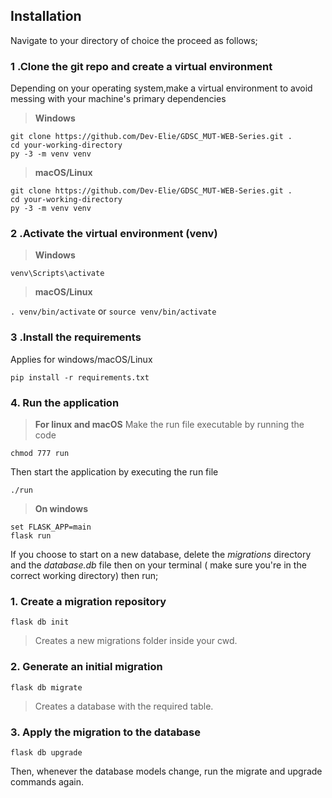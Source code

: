 ## Installation
          
Navigate to your directory of choice the proceed as follows;<br>
          
### 1 .Clone the git repo and create a virtual environment 
          
Depending on your operating system,make a virtual environment to avoid messing with your machine's primary dependencies
          
> **Windows**
          
```
git clone https://github.com/Dev-Elie/GDSC_MUT-WEB-Series.git .
cd your-working-directory
py -3 -m venv venv
```
          
> **macOS/Linux**
          
```
git clone https://github.com/Dev-Elie/GDSC_MUT-WEB-Series.git .
cd your-working-directory
py -3 -m venv venv
```

### 2 .Activate the virtual environment (venv)
          
> **Windows** 

```venv\Scripts\activate```
          
> **macOS/Linux**

```. venv/bin/activate```
or
```source venv/bin/activate```

### 3 .Install the requirements

Applies for windows/macOS/Linux

```pip install -r requirements.txt```

### 4. Run the application 

> **For linux and macOS**
Make the run file executable by running the code

```chmod 777 run```

Then start the application by executing the run file

```./run```

> **On windows**
```
set FLASK_APP=main
flask run
```

If you choose to start on a new database, delete the *migrations* directory and the *database.db* file then on your terminal ( make sure you're in the correct working directory) then run;

### 1. Create a migration repository

`flask db init`

> Creates a new migrations folder inside your cwd.

### 2. Generate an initial migration

`flask db migrate`

> Creates a database with the required table.

### 3. Apply the migration to the database

`flask db upgrade`

Then, whenever the database models change, run the migrate and upgrade commands again.



